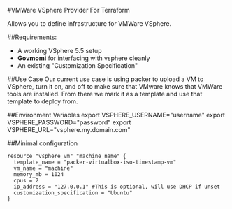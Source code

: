 #VMWare VSphere Provider For Terraform

Allows you to define infrastructure for VMWare VSphere. 

##Requirements: 
* A working VSphere 5.5 setup
* **Govmomi** for interfacing with vsphere cleanly
* An existing "Customization Specification"

##Use Case
Our current use case is using packer to upload a VM to VSphere, turn it on, and
off to make sure that VMware knows that VMWare tools are installed. From there
we mark it as a template and use that template to deploy from.

##Environment Variables
export VSPHERE_USERNAME="username"
export VSPHERE_PASSWORD="password"
export VSPHERE_URL="vsphere.my.domain.com" 

##Minimal configuration
```
resource "vsphere_vm" "machine_name" {
  template_name = "packer-virtualbox-iso-timestamp-vm"
  vm_name = "machine"
  memory_mb = 1024
  cpus = 2
  ip_address = "127.0.0.1" #This is optional, will use DHCP if unset
  customization_specification = "Ubuntu"
}
```

